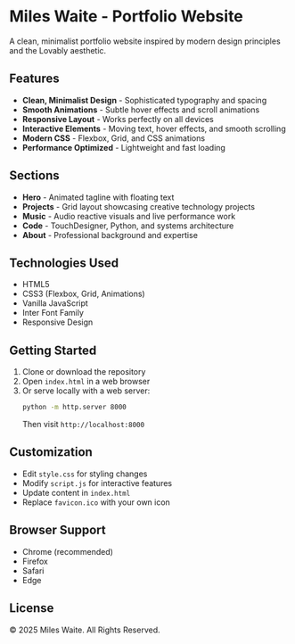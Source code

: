 # Miles Waite - Portfolio Website

A clean, minimalist portfolio website inspired by modern design principles and the Lovably aesthetic.

## Features

- **Clean, Minimalist Design** - Sophisticated typography and spacing
- **Smooth Animations** - Subtle hover effects and scroll animations
- **Responsive Layout** - Works perfectly on all devices
- **Interactive Elements** - Moving text, hover effects, and smooth scrolling
- **Modern CSS** - Flexbox, Grid, and CSS animations
- **Performance Optimized** - Lightweight and fast loading

## Sections

- **Hero** - Animated tagline with floating text
- **Projects** - Grid layout showcasing creative technology projects
- **Music** - Audio reactive visuals and live performance work
- **Code** - TouchDesigner, Python, and systems architecture
- **About** - Professional background and expertise

## Technologies Used

- HTML5
- CSS3 (Flexbox, Grid, Animations)
- Vanilla JavaScript
- Inter Font Family
- Responsive Design

## Getting Started

1. Clone or download the repository
2. Open `index.html` in a web browser
3. Or serve locally with a web server:
   ```bash
   python -m http.server 8000
   ```
   Then visit `http://localhost:8000`

## Customization

- Edit `style.css` for styling changes
- Modify `script.js` for interactive features
- Update content in `index.html`
- Replace `favicon.ico` with your own icon

## Browser Support

- Chrome (recommended)
- Firefox
- Safari
- Edge

## License

© 2025 Miles Waite. All Rights Reserved.


